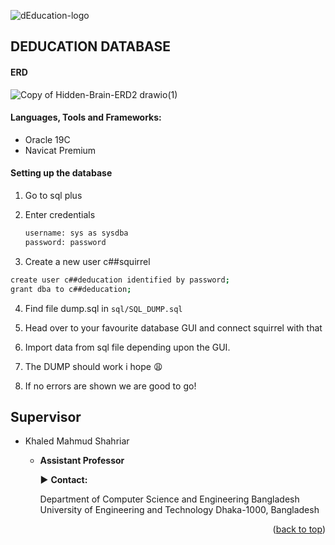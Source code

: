 ![dEducation-logo](https://user-images.githubusercontent.com/62663759/187912013-d1653a15-833a-4102-9091-0c9aa96b8505.png)

## DEDUCATION DATABASE

#### ERD

![Copy of Hidden-Brain-ERD2 drawio(1)](https://user-images.githubusercontent.com/62663759/187882258-1113fcee-3f99-48c1-94b5-bcc7544dcc7d.png)

#### Languages, Tools and Frameworks:<a name="tools"></a>

- Oracle 19C
- Navicat Premium

#### Setting up the database

1. Go to sql plus

2. Enter credentials

   ```sh
   username: sys as sysdba
   password: password
   ```

3. Create a new user c##squirrel

```sh
create user c##deducation identified by password;
grant dba to c##deducation;
```

4. Find file dump.sql in `sql/SQL_DUMP.sql`

5. Head over to your favourite database GUI and connect squirrel with that

6. Import data from sql file depending upon the GUI.

7. The DUMP should work i hope 😩

8. If no errors are shown we are good to go!

## Supervisor

- Khaled Mahmud Shahriar

  - **Assistant Professor**

    :arrow_forward: **Contact:**

    Department of Computer Science and Engineering
    Bangladesh University of Engineering and Technology
    Dhaka-1000, Bangladesh

<p align="right">(<a href="#top">back to top</a>)</p>
